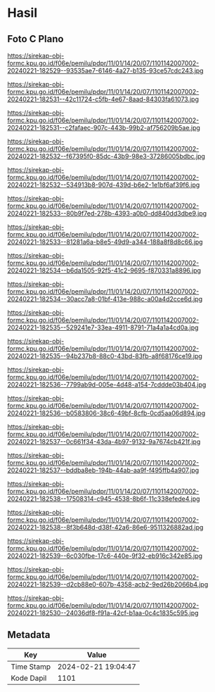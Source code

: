 # Hasil

## Foto C Plano

https://sirekap-obj-formc.kpu.go.id/f06e/pemilu/pdpr/11/01/14/20/07/1101142007002-20240221-182529--93535ae7-6146-4a27-b135-93ce57cdc243.jpg

https://sirekap-obj-formc.kpu.go.id/f06e/pemilu/pdpr/11/01/14/20/07/1101142007002-20240221-182531--42c11724-c5fb-4e67-8aad-84303fa61073.jpg

https://sirekap-obj-formc.kpu.go.id/f06e/pemilu/pdpr/11/01/14/20/07/1101142007002-20240221-182531--c2fafaec-907c-443b-99b2-af756209b5ae.jpg

https://sirekap-obj-formc.kpu.go.id/f06e/pemilu/pdpr/11/01/14/20/07/1101142007002-20240221-182532--f67395f0-85dc-43b9-98e3-37286005bdbc.jpg

https://sirekap-obj-formc.kpu.go.id/f06e/pemilu/pdpr/11/01/14/20/07/1101142007002-20240221-182532--534913b8-907d-439d-b6e2-1e1bf6af39f6.jpg

https://sirekap-obj-formc.kpu.go.id/f06e/pemilu/pdpr/11/01/14/20/07/1101142007002-20240221-182533--80b9f7ed-278b-4393-a0b0-dd840dd3dbe9.jpg

https://sirekap-obj-formc.kpu.go.id/f06e/pemilu/pdpr/11/01/14/20/07/1101142007002-20240221-182533--81281a6a-b8e5-49d9-a344-188a8f8d8c66.jpg

https://sirekap-obj-formc.kpu.go.id/f06e/pemilu/pdpr/11/01/14/20/07/1101142007002-20240221-182534--b6da1505-92f5-41c2-9695-f870331a8896.jpg

https://sirekap-obj-formc.kpu.go.id/f06e/pemilu/pdpr/11/01/14/20/07/1101142007002-20240221-182534--30acc7a8-01bf-413e-988c-a00a4d2cce6d.jpg

https://sirekap-obj-formc.kpu.go.id/f06e/pemilu/pdpr/11/01/14/20/07/1101142007002-20240221-182535--529241e7-33ea-4911-8791-71a4a1a4cd0a.jpg

https://sirekap-obj-formc.kpu.go.id/f06e/pemilu/pdpr/11/01/14/20/07/1101142007002-20240221-182535--94b237b8-88c0-43bd-83fb-a8f68176ce19.jpg

https://sirekap-obj-formc.kpu.go.id/f06e/pemilu/pdpr/11/01/14/20/07/1101142007002-20240221-182536--7799ab9d-005e-4d48-a154-7cddde03b404.jpg

https://sirekap-obj-formc.kpu.go.id/f06e/pemilu/pdpr/11/01/14/20/07/1101142007002-20240221-182536--b0583806-38c6-49bf-8cfb-0cd5aa06d894.jpg

https://sirekap-obj-formc.kpu.go.id/f06e/pemilu/pdpr/11/01/14/20/07/1101142007002-20240221-182537--0c661f34-43da-4b97-9132-9a7674cb421f.jpg

https://sirekap-obj-formc.kpu.go.id/f06e/pemilu/pdpr/11/01/14/20/07/1101142007002-20240221-182537--bddba8eb-194b-44ab-aa9f-f495ffb4a907.jpg

https://sirekap-obj-formc.kpu.go.id/f06e/pemilu/pdpr/11/01/14/20/07/1101142007002-20240221-182538--17508314-c945-4538-8b6f-11c338efede4.jpg

https://sirekap-obj-formc.kpu.go.id/f06e/pemilu/pdpr/11/01/14/20/07/1101142007002-20240221-182538--8f3b648d-d38f-42a6-86e6-9511326882ad.jpg

https://sirekap-obj-formc.kpu.go.id/f06e/pemilu/pdpr/11/01/14/20/07/1101142007002-20240221-182539--6c030fbe-17c6-440e-9f32-eb916c342e85.jpg

https://sirekap-obj-formc.kpu.go.id/f06e/pemilu/pdpr/11/01/14/20/07/1101142007002-20240221-182539--d2cb88e0-607b-4358-acb2-9ed26b2066b4.jpg

https://sirekap-obj-formc.kpu.go.id/f06e/pemilu/pdpr/11/01/14/20/07/1101142007002-20240221-182530--24036df8-f91a-42cf-b1aa-0c4c1835c595.jpg


## Metadata

| Key        | Value               |
| ---------- | ------------------- |
| Time Stamp | 2024-02-21 19:04:47 |
| Kode Dapil | 1101                |



